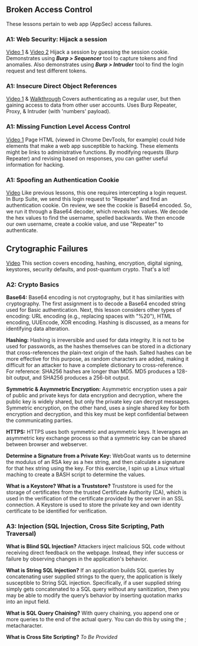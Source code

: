 ## Broken Access Control
These lessons pertain to web app (AppSec) access failures.
### A1: Web Security: Hijack a session
[Video 1](https://www.youtube.com/watch?v=YO8rsCMVUyY) & [Video 2](https://www.youtube.com/watch?v=R5YPRhM5GyE)
Hijack a session by guessing the session cookie. Demonstrates using ***Burp > Sequencer*** tool to capture tokens and find anomalies. Also demonstrates using ***Burp > Intruder*** tool to find the login request and test different tokens.
### A1: Insecure Direct Object References  
[Video 1](https://www.youtube.com/watch?v=8fMFLqbd0-Y) & [Walkthrough](https://hackmd.io/@DaLaw2/ByD70wAM2#Insecure-Direct-Object-References)
Covers authenticating as a regular user, but then gaining access to data from other user accounts. Uses Burp Repeater, Proxy, & Intruder (with 'numbers' payload).
### A1: Missing Function Level Access Control
[Video 1](https://www.youtube.com/watch?v=C-MTbhfXbgg) Page HTML (viewed in Chrome DevTools, for example) could hide elements that make a web app susceptible to hacking. These elements might be links to administrative functions. By modifying requests (Burp Repeater) and revising based on responses, you can gather useful information for hacking.
### A1: Spoofing an Authentication Cookie
[Video](https://www.youtube.com/watch?v=-n4OmhUN3vA) Like previous lessons, this one requires intercepting a login request. In Burp Suite, we send this login request to "Repeater" and find an authentication cookie. On review, we see the cookie is Base64 encoded. So, we run it through a Base64 decoder, which reveals hex values. We decode the hex values to find the username, spelled backwards. We then encode our own username, create a cookie value, and use "Repeater" to authenticate.
## Crytographic Failures
[Video](https://www.youtube.com/watch?v=9lQJa4zHRYM&t=626s)
This section covers encoding, hashing, encryption, digital signing, keystores, security defaults, and post-quantum crypto. That's a lot!
### A2: Crypto Basics
**Base64:** Base64 encoding is not cryptography, but it has similarities with cryptography. The first assignment is to decode a Base64 encoded string used for Basic authentication. Next, this lesson considers other types of encoding: URL encoding (e.g., replacing spaces with "%20"), HTML encoding, UUEncode, XOR encoding. Hashing is discussed, as a means for identifying data alteration.

**Hashing:** Hashing is irreversible and used for data integrity. It is not to be used for passwords, as the hashes themselves can be stored in a dictionary that cross-references the plain-text origin of the hash. Salted hashes can be more effective for this purpose, as random characters are added, making it difficult for an attacker to have a complete dictionary to cross-reference. For reference: SHA256 hashes are longer than MD5. MD5 produces a 128-bit output, and SHA256 produces a 256-bit output.

**Symmetric & Asymmetric Encryption:** Asymmetric encryption uses a pair of public and private keys for data encryption and decryption, where the public key is widely shared, but only the private key can decrypt messages. Symmetric encryption, on the other hand, uses a single shared key for both encryption and decryption, and this key must be kept confidential between the communicating parties.

**HTTPS:** HTTPS uses both symmetric and asymmetric keys. It leverages an asymmetric key exchange process so that a symmetric key can be shared between browser and webserver.

**Determine a Signature from a Private Key:** WebGoat wants us to determine the modulus of an RSA key as a hex string, and then calculate a signature for that hex string using the key. For this exercise, I spin up a Linux virtual maching to create a BASH script to determine the values.

**What is a Keystore? What is a Truststore?** Truststore is used for the storage of certificates from the trusted Certificate Authority (CA), which is used in the verification of the certificate provided by the server in an SSL connection. A Keystore is used to store the private key and own identity certificate to be identified for verification.
### A3: Injection (SQL Injection, Cross Site Scripting, Path Traversal)
**What is Blind SQL Injection?** Attackers inject malicious SQL code without receiving direct feedback on the webpage. Instead, they infer success or failure by observing changes in the application's behavior.

**What is String SQL Injection?** If an application builds SQL queries by concatenating user supplied strings to the query, the application is likely susceptible to String SQL injection. Specifically, if a user supplied string simply gets concatenated to a SQL query without any sanitization, then you may be able to modify the query’s behavior by inserting quotation marks into an input field.

**What is SQL Query Chaining?** With query chaining, you append one or more queries to the end of the actual query. You can do this by using the ; metacharacter.

**What is Cross Site Scripting?** _To Be Provided_

